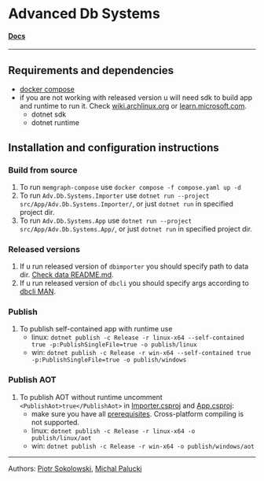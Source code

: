 # Advanced Db Systems

#### [Docs](docs/Readme.md)

---

## Requirements and dependencies

- [docker compose](https://docs.docker.com/desktop/install/linux/)
- if you are not working with released version u will need sdk to build app and runtime to run it. Check [wiki.archlinux.org](https://wiki.archlinux.org/title/.NET)
  or [learn.microsoft.com](https://learn.microsoft.com/en-us/dotnet/core/install/linux-ubuntu-install?tabs=dotnet8&pivots=os-linux-ubuntu-2404).
    - dotnet sdk
    - dotnet runtime

## Installation and configuration instructions

### Build from source

1. To run `memgraph-compose` use `docker compose -f compose.yaml up -d`
2. To run `Adv.Db.Systems.Importer` use `dotnet run --project src/App/Adv.Db.Systems.Importer/`, or just `dotnet run` in specified project dir.
3. To run `Adv.Db.Systems.App` use `dotnet run --project src/App/Adv.Db.Systems.App/`, or just `dotnet run` in specified project dir.

### Released versions

1. If u run released version of `dbimporter` you should specify path to data dir. [Check data README.md](data/README.md).
2. If u run released version of `dbcli` you should specify args according to [dbcli MAN](docs/README.md#dbcli-man).

### Publish

1. To publish self-contained app with runtime use
    - linux: `dotnet publish -c Release -r linux-x64 --self-contained true -p:PublishSingleFile=true -o publish/linux`
    - win: `dotnet publish -c Release -r win-x64 --self-contained true -p:PublishSingleFile=true -o publish/windows`

### Publish AOT

1. To publish AOT without runtime uncomment `<PublishAot>true</PublishAot>`  in [Importer.csproj](src/App/Adv.Db.Systems.Importer/Adv.Db.Systems.Importer.csproj)
   and [App.csproj](src/App/Adv.Db.Systems.App/Adv.Db.Systems.App.csproj):
    - make sure you have all [prerequisites](https://learn.microsoft.com/en-us/dotnet/core/deploying/native-aot/?tabs=windows%2Cnet8). Cross-platform compiling is not
      supported.
    - linux: `dotnet publish -c Release -r linux-x64 -o publish/linux/aot`
    - win: `dotnet publish -c Release -r win-x64 -o publish/windows/aot`

---

Authors: [Piotr Sokolowski](https://github.com/sokoloowski), [Michal Palucki](https://github.com/uknowmee)